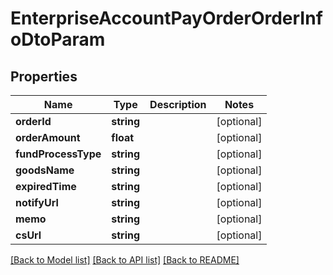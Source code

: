 # EnterpriseAccountPayOrderOrderInfoDtoParam

## Properties
Name | Type | Description | Notes
------------ | ------------- | ------------- | -------------
**orderId** | **string** |  | [optional] 
**orderAmount** | **float** |  | [optional] 
**fundProcessType** | **string** |  | [optional] 
**goodsName** | **string** |  | [optional] 
**expiredTime** | **string** |  | [optional] 
**notifyUrl** | **string** |  | [optional] 
**memo** | **string** |  | [optional] 
**csUrl** | **string** |  | [optional] 

[[Back to Model list]](../README.md#documentation-for-models) [[Back to API list]](../README.md#documentation-for-api-endpoints) [[Back to README]](../README.md)


